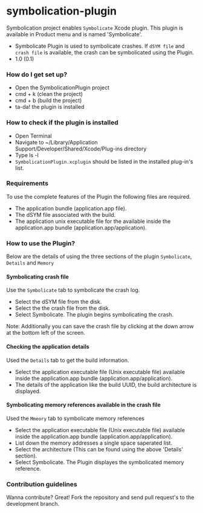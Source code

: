 # symbolication-plugin
Symbolication project enables `Symbolicate` Xcode plugin. This plugin is available in Product menu and is named 'Symbolicate'.

* Symbolicate Plugin is used to symbolicate crashes. If `dSYM file` and  `crash file` is available, the crash can be symbolicated using the Plugin. 
* 1.0 (0.1)


### How do I get set up? ##

* Open the SymbolicationPlugin project
* cmd + k (clean the project)
* cmd + b (build the project)
* ta-da! the plugin is installed

### How to check if the plugin is installed
* Open Terminal
* Navigate to ~/Library/Application Support/Developer/Shared/Xcode/Plug-ins directory
* Type ls -l
* `SymbolicationPlugin.xcplugin` should be listed in the installed plug-in's list.

### Requirements
To use the complete features of the Plugin the following files are required.

* The application bundle (application.app file).
* The dSYM file associated with the build.
* The application unix executable file for the available inside the application.app bundle (application.app/application).

### How to use the Plugin?
Below are the details of using the three sections of the plugin `Symbolicate`, `Details` and `Memory`

#### Symbolicating crash file
Use the `Symbolicate` tab to symbolicate the crash log.

* Select the dSYM file from the disk.
* Select the the crash file from the disk.
* Select Symbolicate. The plugin begins symbolicating the crash.

Note: Additionally you can save the crash file by clicking at the down arrow at the bottom left of the screen.

#### Checking the application details
Used the `Details` tab to get the build information.

* Select the application executable file (Unix executable file) available inside the application.app bundle (application.app/application).
* The details of the application like the build UUID, the build architecture is displayed.

#### Symbolicating memory references available in the crash file 
Used the `Mmeory` tab to symbolicate memory references

* Select the application executable file (Unix executable file) available inside the application.app bundle (application.app/application).
* List down the memory addresses a single space saperated list.
* Select the architecture (This can be found using the above 'Details' section).
* Select Symbolicate. The Plugin displayes the symbolicated memory reference.

### Contribution guidelines ##
Wanna contribute? Great! Fork the repository and send pull request's to the development branch.

